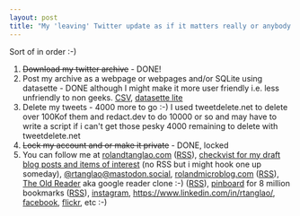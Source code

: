 ```yaml
---
layout: post
title: "My 'leaving' Twitter update as if it matters really or anybody cares :-)"
---
```


Sort of in order :-)

1. <del>Download my twitter archive</del> - DONE!
2. Post my archive as a webpage or webpages and/or SQLite using datasette - DONE although I might make it more user friendly i.e. less unfriendly to non geeks. [CSV](https://github.com/rtanglao/30october2022-twitter-archive/blob/main/05november2022-tweet-delete-tweets.csv), [datasette lite](https://lite.datasette.io/?csv=https%3A%2F%2Fraw.githubusercontent.com%2Frtanglao%2F30october2022-twitter-archive%2Fmain%2F05november2022-tweet-delete-tweets.csv#/data/05november2022-tweet-delete-tweets/2)
3. Delete my tweets - 4000 more to go :-) I used tweetdelete.net to delete over 100Kof them and redact.dev to do 10000 or so and may have to write a script if i can't get those pesky 4000 remaining to delete with tweetdelete.net
4. <del>Lock my account and or make it private</del> - DONE, locked
5. You can follow me at [rolandtanglao.com](http://rolandtanglao.com/)  ([RSS](http://rolandtanglao.com/feed.xml)), [checkvist for my draft blog posts and items of interest](https://checkvist.com/p/RjpwQvvwnw89WecevQFXxe) (no RSS but i might hook one up someday), [@rtanglao@mastodon.social](https://mastodon.social/@rtanglao),  [rolandmicroblog.com](https://www.rolandmicroblog.com/) ([RSS](https://www.rolandmicroblog.com/feed.xml)), [The Old Reader](https://theoldreader.com/profile/roland) aka google reader clone :-) ([RSS](https://theoldreader.com/profile/roland.rss)), [pinboard](https://pinboard.in/u:rtanglao/) for 8 million bookmarks ([RSS](https://feeds.pinboard.in/rss/u:rtanglao/)), [instagram](https://www.instagram.com/roland/), https://www.linkedin.com/in/rtanglao/, [facebook](https://facebook.com/rolandt), [flickr](https://www.flickr.com/roland), etc :-)
